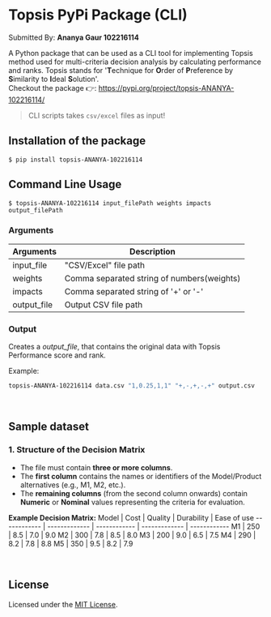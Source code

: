 # Topsis PyPi Package (CLI)

Submitted By: **Ananya Gaur 102216114**

A Python package that can be used as a CLI tool for implementing Topsis method used for multi-criteria decision analysis by calculating performance and ranks. Topsis stands for '**T**echnique for **O**rder of **P**reference by **S**imilarity to **I**deal **S**olution'.
<br>
Checkout the package 👉: <https://pypi.org/project/topsis-ANANYA-102216114/>

> CLI scripts takes `csv/excel` files as input!

## Installation of the package
```
$ pip install topsis-ANANYA-102216114
```

## Command Line Usage
```
$ topsis-ANANYA-102216114 input_filePath weights impacts output_filePath
```
### Arguments
| Arguments | Description |
|------------| -----------------|
| input_file |  "CSV/Excel" file path |
| weights | Comma separated string of numbers(weights) |
| impacts | Comma separated string of '+' or '-' |
| output_file | Output CSV file path |

### Output
Creates a *output_file*, that contains the original data with Topsis Performance score and rank.

Example:
```bash
topsis-ANANYA-102216114 data.csv "1,0.25,1,1" "+,-,+,-,+" output.csv 
```

<br>

## Sample dataset

### 1. Structure of the Decision Matrix
- The file must contain **three or more columns**.
- The **first column** contains the names or identifiers of the Model/Product alternatives (e.g., M1, M2, etc.).
- The **remaining columns** (from the second column onwards) contain **Numeric** or **Nominal** values representing the criteria for evaluation.

**Example Decision Matrix:**
Model | Cost | Quality | Durability | Ease of use
------------ | ------------- | ------------ | ------------- | ------------
M1 |	250 | 8.5	| 7.0 | 9.0
M2 |    300 | 7.8	| 8.5 | 8.0
M3 |	200 | 9.0	| 6.5 | 7.5
M4 |	290 | 8.2	| 7.8 | 8.8
M5 |	350 | 9.5	| 8.2 | 7.9

<br>


## License
Licensed under the [MIT License](https://github.com/ananyagr02/topsis-ANANYA-102216114/blob/main/LICENSE). 

